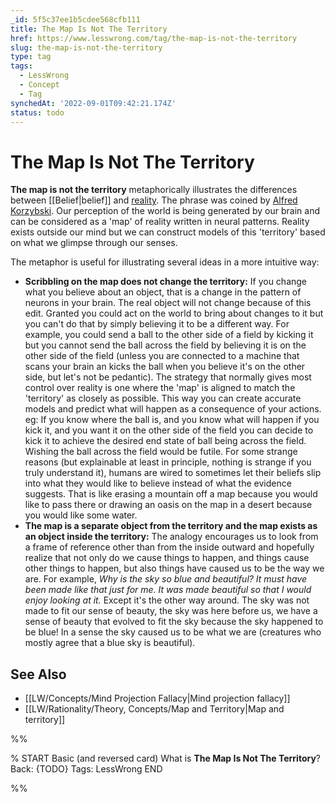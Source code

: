 ```yaml
---
_id: 5f5c37ee1b5cdee568cfb111
title: The Map Is Not The Territory
href: https://www.lesswrong.com/tag/the-map-is-not-the-territory
slug: the-map-is-not-the-territory
type: tag
tags:
  - LessWrong
  - Concept
  - Tag
synchedAt: '2022-09-01T09:42:21.174Z'
status: todo
---
```


# The Map Is Not The Territory

**The map is not the territory** metaphorically illustrates the differences between [[Belief|belief]] and [reality](https://wiki.lesswrong.com/wiki/reality). The phrase was coined by [Alfred Korzybski](https://en.wikipedia.org/wiki/Alfred_Korzybski). Our perception of the world is being generated by our brain and can be considered as a 'map' of reality written in neural patterns. Reality exists outside our mind but we can construct models of this 'territory' based on what we glimpse through our senses.

The metaphor is useful for illustrating several ideas in a more intuitive way:

- **Scribbling on the map does not change the territory:** If you change what you believe about an object, that is a change in the pattern of neurons in your brain. The real object will not change because of this edit. Granted you could act on the world to bring about changes to it but you can't do that by simply believing it to be a different way. For example, you could send a ball to the other side of a field by kicking it but you cannot send the ball across the field by believing it is on the other side of the field (unless you are connected to a machine that scans your brain an kicks the ball when you believe it's on the other side, but let's not be pedantic). The strategy that normally gives most control over reality is one where the 'map' is aligned to match the 'territory' as closely as possible. This way you can create accurate models and predict what will happen as a consequence of your actions. eg: If you know where the ball is, and you know what will happen if you kick it, and you want it on the other side of the field you can decide to kick it to achieve the desired end state of ball being across the field. Wishing the ball across the field would be futile. For some strange reasons (but explainable at least in principle, nothing is strange if you truly understand it), humans are wired to sometimes let their beliefs slip into what they would like to believe instead of what the evidence suggests. That is like erasing a mountain off a map because you would like to pass there or drawing an oasis on the map in a desert because you would like some water.
- **The map is a separate object from the territory and the map exists as an object inside the territory:** The analogy encourages us to look from a frame of reference other than from the inside outward and hopefully realize that not only do we cause things to happen, and things cause other things to happen, but also things have caused us to be the way we are. For example, *Why is the sky so blue and beautiful? It must have been made like that just for me. It was made beautiful so that I would enjoy looking at it.* Except it's the other way around. The sky was not made to fit our sense of beauty, the sky was here before us, we have a sense of beauty that evolved to fit the sky because the sky happened to be blue! In a sense the sky caused us to be what we are (creatures who mostly agree that a blue sky is beautiful).

## See Also

- [[LW/Concepts/Mind Projection Fallacy|Mind projection fallacy]]
- [[LW/Rationality/Theory, Concepts/Map and Territory|Map and territory]]


%%

% START
Basic (and reversed card)
What is **The Map Is Not The Territory**?
Back: {TODO}
Tags: LessWrong
END

%%
	
